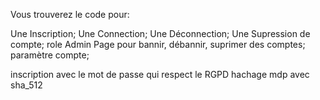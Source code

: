 Vous trouverez le code pour:

Une Inscription;
Une Connection;
Une Déconnection;
Une Supression de compte;
role Admin
Page pour bannir, débannir, suprimer des comptes;
paramètre compte;

inscription avec le mot de passe qui respect le RGPD
hachage mdp avec sha_512


